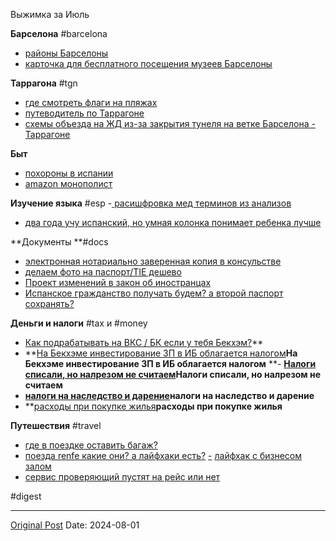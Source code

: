 Выжимка за Июль

**Барселона** #barcelona 
- [районы Барселоны](2388.md)
- [карточка для бесплатного посещения музеев Барселоны](2417.md)

**Таррагона** #tgn
- [где смотреть флаги на пляжах](2460.md)
- [путеводитель по Таррагоне](2461.md)
- [схемы объезда на ЖД из-за закрытия тунеля на ветке Барселона - Таррагоне](2454.md)

**Быт**
- [похороны в испании](2414.md)
- [amazon монополист](2406.md)

**Изучение языка** #esp
-[ расишфровка мед терминов из анализов](2453.md)
- [два года учу испанский, но умная колонка понимает ребенка лучше](2405.md)

**Документы **#docs
- [электронная нотариально заверенная копия в консульстве](2401.md)
- [делаем фото на паспорт/TIE дешево](2402.md)
- [Проект изменений в закон об иностранцах](2440.md)
- [Испанское гражданство получать будем? а второй паспорт сохранять?](2442.md)

**Деньги и налоги** #tax и #money
- [Как подрабатывать на ВКС / БК если у тебя Бекхэм?](2389.md)**
- **[На Бекхэме инвестирование ЗП в ИБ облагается налогом](2428.md)**На Бекхэме инвестирование ЗП в ИБ облагается налогом**
**- **[Налоги списали, но налрезом не считаем](2403.md)**Налоги списали, но налрезом не считаем****
- **[налоги на наследство и дарение](2404.md)**налоги на наследство и дарение****
- **[расходы при покупке жилья](2415.md)**расходы при покупке жилья**

**Путешествия** #travel
- [где в поездке оставить багаж?](2391.md)
- [поезда renfe какие они? а лайфхаки есть?](2392.md)
[-](2405.md) [лайфхак с бизнесом залом](2407.md)
- [сервис проверяющий пустят на рейс или нет](2413.md)

#digest

---
[Original Post](https://t.me/lev2tarragona/2462)
Date: 2024-08-01

